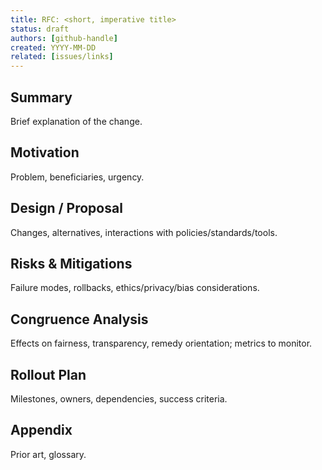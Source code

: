 ```yaml
---
title: RFC: <short, imperative title>
status: draft
authors: [github-handle]
created: YYYY-MM-DD
related: [issues/links]
---
```


## Summary
Brief explanation of the change.

## Motivation
Problem, beneficiaries, urgency.

## Design / Proposal
Changes, alternatives, interactions with policies/standards/tools.

## Risks & Mitigations
Failure modes, rollbacks, ethics/privacy/bias considerations.

## Congruence Analysis
Effects on fairness, transparency, remedy orientation; metrics to monitor.

## Rollout Plan
Milestones, owners, dependencies, success criteria.

## Appendix
Prior art, glossary.
